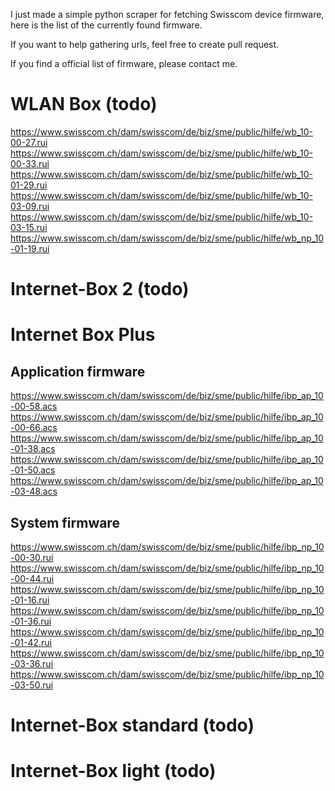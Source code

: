 I just made a simple python scraper for fetching Swisscom device firmware, here is the list of the currently found firmware.

If you want to help gathering urls, feel free to create pull request.

If you find a official list of firmware, please contact me.

# WLAN Box (todo)

https://www.swisscom.ch/dam/swisscom/de/biz/sme/public/hilfe/wb_10-00-27.rui
https://www.swisscom.ch/dam/swisscom/de/biz/sme/public/hilfe/wb_10-00-33.rui
https://www.swisscom.ch/dam/swisscom/de/biz/sme/public/hilfe/wb_10-01-29.rui
https://www.swisscom.ch/dam/swisscom/de/biz/sme/public/hilfe/wb_10-03-09.rui
https://www.swisscom.ch/dam/swisscom/de/biz/sme/public/hilfe/wb_10-03-15.rui
https://www.swisscom.ch/dam/swisscom/de/biz/sme/public/hilfe/wb_np_10-01-19.rui


# Internet-Box 2 (todo)

# Internet Box Plus

## Application firmware

https://www.swisscom.ch/dam/swisscom/de/biz/sme/public/hilfe/ibp_ap_10-00-58.acs
https://www.swisscom.ch/dam/swisscom/de/biz/sme/public/hilfe/ibp_ap_10-00-66.acs
https://www.swisscom.ch/dam/swisscom/de/biz/sme/public/hilfe/ibp_ap_10-01-38.acs
https://www.swisscom.ch/dam/swisscom/de/biz/sme/public/hilfe/ibp_ap_10-01-50.acs
https://www.swisscom.ch/dam/swisscom/de/biz/sme/public/hilfe/ibp_ap_10-03-48.acs

## System firmware

https://www.swisscom.ch/dam/swisscom/de/biz/sme/public/hilfe/ibp_np_10-00-30.rui
https://www.swisscom.ch/dam/swisscom/de/biz/sme/public/hilfe/ibp_np_10-00-44.rui
https://www.swisscom.ch/dam/swisscom/de/biz/sme/public/hilfe/ibp_np_10-01-16.rui
https://www.swisscom.ch/dam/swisscom/de/biz/sme/public/hilfe/ibp_np_10-01-36.rui
https://www.swisscom.ch/dam/swisscom/de/biz/sme/public/hilfe/ibp_np_10-01-42.rui
https://www.swisscom.ch/dam/swisscom/de/biz/sme/public/hilfe/ibp_np_10-03-36.rui
https://www.swisscom.ch/dam/swisscom/de/biz/sme/public/hilfe/ibp_np_10-03-50.rui


# Internet-Box standard (todo)

# Internet-Box light (todo)
